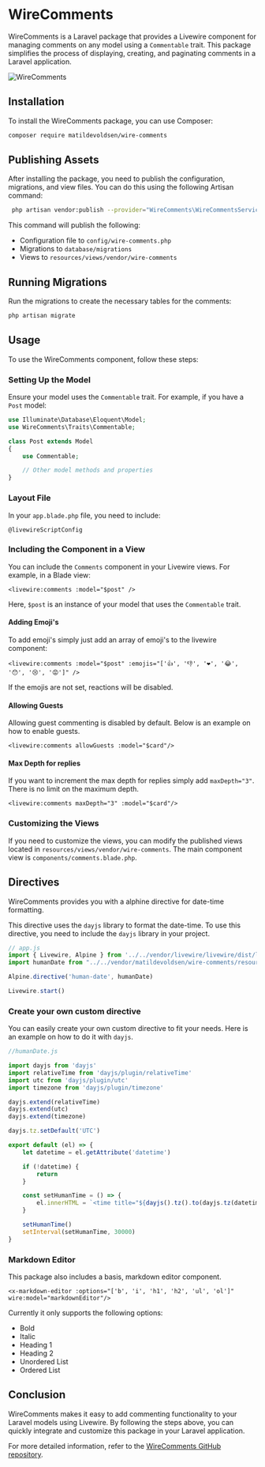 # WireComments

WireComments is a Laravel package that provides a Livewire component for managing comments on any model using a `Commentable` trait. This package simplifies the process of displaying, creating, and paginating comments in a Laravel application.

![WireComments](https://i.imgur.com/7wdnbPy.png)

## Installation

To install the WireComments package, you can use Composer:

```bash
composer require matildevoldsen/wire-comments
```

## Publishing Assets

After installing the package, you need to publish the configuration, migrations, and view files. You can do this using the following Artisan command:

```bash
 php artisan vendor:publish --provider="WireComments\WireCommentsServiceProvider"
```

This command will publish the following:

- Configuration file to `config/wire-comments.php`
- Migrations to `database/migrations`
- Views to `resources/views/vendor/wire-comments`

## Running Migrations

Run the migrations to create the necessary tables for the comments:

```bash
php artisan migrate
```

## Usage

To use the WireComments component, follow these steps:

### Setting Up the Model

Ensure your model uses the `Commentable` trait. For example, if you have a `Post` model:

```php
use Illuminate\Database\Eloquent\Model;
use WireComments\Traits\Commentable;

class Post extends Model
{
    use Commentable;

    // Other model methods and properties
}
```

### Layout File

In your `app.blade.php` file, you need to include:

``
@livewireScriptConfig
``

### Including the Component in a View

You can include the `Comments` component in your Livewire views. For example, in a Blade view:

```blade
<livewire:comments :model="$post" />
```

Here, `$post` is an instance of your model that uses the `Commentable` trait.

#### Adding Emoji's

To add emoji's simply just add an array of emoji's to the livewire component:

```bladehtml
<livewire:comments :model="$post" :emojis="['👍', '👎', '❤️', '😂', '😯', '😢', '😡']" />
```

If the emojis are not set, reactions will be disabled.

#### Allowing Guests

Allowing guest commenting is disabled by default. Below is an example on how to enable guests.

```bladehtml
<livewire:comments allowGuests :model="$card"/>
```

#### Max Depth for replies

If you want to increment the max depth for replies simply add ``maxDepth="3"``. There is no limit on the maximum depth.

```bladehtml
<livewire:comments maxDepth="3" :model="$card"/>
```

### Customizing the Views

If you need to customize the views, you can modify the published views located in `resources/views/vendor/wire-comments`. The main component view is `components/comments.blade.php`.

## Directives

WireComments provides you with a alphine directive for date-time formatting. 

This directive uses the `dayjs` library to format the date-time. To use this directive, you need to include the `dayjs` library in your project.


```javascript
// app.js
import { Livewire, Alpine } from '../../vendor/livewire/livewire/dist/livewire.esm.js';
import humanDate from "../../vendor/matildevoldsen/wire-comments/resources/js/directives/humanDate.js";

Alpine.directive('human-date', humanDate)

Livewire.start()
```

### Create your own custom directive

You can easily create your own custom directive to fit your needs. Here is an example on how to do it with `dayjs`.

```javascript
//humanDate.js

import dayjs from 'dayjs'
import relativeTime from 'dayjs/plugin/relativeTime'
import utc from 'dayjs/plugin/utc'
import timezone from 'dayjs/plugin/timezone'

dayjs.extend(relativeTime)
dayjs.extend(utc)
dayjs.extend(timezone)

dayjs.tz.setDefault('UTC')

export default (el) => {
    let datetime = el.getAttribute('datetime')

    if (!datetime) {
        return
    }

    const setHumanTime = () => {
        el.innerHTML = `<time title="${dayjs().tz().to(dayjs.tz(datetime))}" datetime="${dayjs().tz().to(dayjs.tz(datetime))}">${dayjs().tz().to(dayjs.tz(datetime))}</time>`
    }

    setHumanTime()
    setInterval(setHumanTime, 30000)
}
```

### Markdown Editor

This package also includes a basis, markdown editor component.

````bladehtml
<x-markdown-editor :options="['b', 'i', 'h1', 'h2', 'ul', 'ol']" wire:model="markdownEditor"/>
````

Currently it only supports the following options:

- Bold
- Italic
- Heading 1
- Heading 2
- Unordered List
- Ordered List

## Conclusion

WireComments makes it easy to add commenting functionality to your Laravel models using Livewire. By following the steps above, you can quickly integrate and customize this package in your Laravel application.

For more detailed information, refer to the [WireComments GitHub repository](https://github.com/Matildevoldsen/wire-comments).
